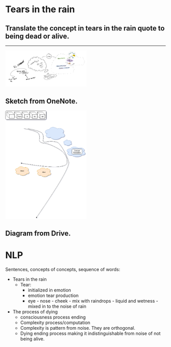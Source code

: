 # Tears in the rain


## Translate the concept in tears in the rain quote to being dead or alive.
------------------------------------------------------------------------



<img src="imgs/tears-in-the-rain-OneNote.png" width="256" title="Tears in the rain sketch">


Sketch from OneNote.
--------------------



<img src="imgs/tears-in-the-rain-html.png" width="256" title="Tears in the rain diagram">


Diagram from Drive.
-------------------

# NLP

Sentences, concepts of concepts, sequence of words:
* Tears in the rain
  * Tear:
	* initialized in emotion
	* emotion tear production
	* eye - nose - cheek - mix with raindrops - liquid and wetness - mixed in to the noise of rain
* The process of dying
  * consciousness process ending
  * Complexity process/computation
  * Complexity is pattern from noise. They are orthogonal.
  * Dying ending process making it indistinguishable from noise of not being alive.
